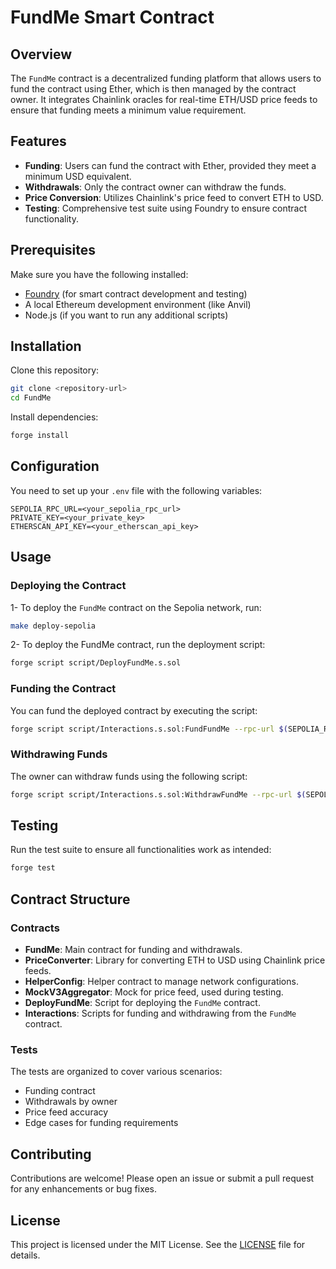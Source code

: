 # FundMe Smart Contract

## Overview

The `FundMe` contract is a decentralized funding platform that allows users to fund the contract using Ether, which is then managed by the contract owner. It integrates Chainlink oracles for real-time ETH/USD price feeds to ensure that funding meets a minimum value requirement.

## Features

- **Funding**: Users can fund the contract with Ether, provided they meet a minimum USD equivalent.
- **Withdrawals**: Only the contract owner can withdraw the funds.
- **Price Conversion**: Utilizes Chainlink's price feed to convert ETH to USD.
- **Testing**: Comprehensive test suite using Foundry to ensure contract functionality.

## Prerequisites

Make sure you have the following installed:

- [Foundry](https://book.getfoundry.sh/) (for smart contract development and testing)
- A local Ethereum development environment (like Anvil)
- Node.js (if you want to run any additional scripts)

## Installation

Clone this repository:

```bash
git clone <repository-url>
cd FundMe
```

Install dependencies:

```bash
forge install
```

## Configuration

You need to set up your `.env` file with the following variables:

```
SEPOLIA_RPC_URL=<your_sepolia_rpc_url>
PRIVATE_KEY=<your_private_key>
ETHERSCAN_API_KEY=<your_etherscan_api_key>
```

## Usage

### Deploying the Contract

1- To deploy the `FundMe` contract on the Sepolia network, run:

```bash
make deploy-sepolia
```

2- To deploy the FundMe contract, run the deployment script:
```bash
forge script script/DeployFundMe.s.sol
```

### Funding the Contract

You can fund the deployed contract by executing the script:

```bash
forge script script/Interactions.s.sol:FundFundMe --rpc-url $(SEPOLIA_RPC_URL) --private-key $(PRIVATE_KEY) --broadcast
```

### Withdrawing Funds

The owner can withdraw funds using the following script:

```bash
forge script script/Interactions.s.sol:WithdrawFundMe --rpc-url $(SEPOLIA_RPC_URL) --private-key $(PRIVATE_KEY) --broadcast
```

## Testing

Run the test suite to ensure all functionalities work as intended:

```bash
forge test
```

## Contract Structure

### Contracts

- **FundMe**: Main contract for funding and withdrawals.
- **PriceConverter**: Library for converting ETH to USD using Chainlink price feeds.
- **HelperConfig**: Helper contract to manage network configurations.
- **MockV3Aggregator**: Mock for price feed, used during testing.
- **DeployFundMe**: Script for deploying the `FundMe` contract.
- **Interactions**: Scripts for funding and withdrawing from the `FundMe` contract.

### Tests

The tests are organized to cover various scenarios:

- Funding contract
- Withdrawals by owner
- Price feed accuracy
- Edge cases for funding requirements

## Contributing

Contributions are welcome! Please open an issue or submit a pull request for any enhancements or bug fixes.

## License

This project is licensed under the MIT License. See the [LICENSE](LICENSE) file for details.
```
